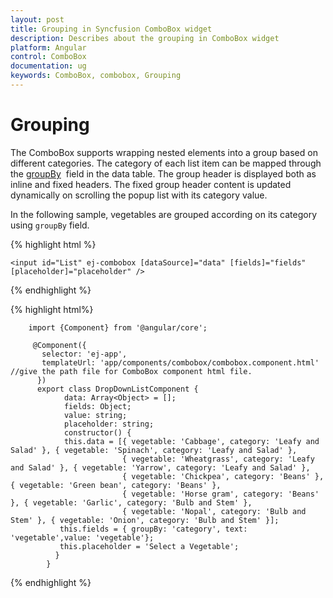 ```yaml
---
layout: post
title: Grouping in Syncfusion ComboBox widget
description: Describes about the grouping in ComboBox widget
platform: Angular
control: ComboBox
documentation: ug
keywords: ComboBox, combobox, Grouping
---
```


# Grouping

The ComboBox supports wrapping nested elements into a group based on different categories. The category of each list item can be mapped through the [groupBy](https://help.syncfusion.com/api/js/ejcombobox#members:fields-groupby) &nbsp;field in
the data table. The group header is displayed both as inline and fixed headers. The fixed group header content is updated dynamically on scrolling the popup list with its category value.

In the following sample, vegetables are grouped according on its category using `groupBy` field.

{% highlight html %}
	
	<input id="List" ej-combobox [dataSource]="data" [fields]="fields"  [placeholder]="placeholder" />
			
{% endhighlight %}
		
{% highlight html%}	
	
		import {Component} from '@angular/core';

         @Component({
           selector: 'ej-app',
           templateUrl: 'app/components/combobox/combobox.component.html' //give the path file for ComboBox component html file.
          })
          export class DropDownListComponent {
                data: Array<Object> = [];
                fields: Object;
                value: string;
				placeholder: string;
                constructor() {
                this.data = [{ vegetable: 'Cabbage', category: 'Leafy and Salad' }, { vegetable: 'Spinach', category: 'Leafy and Salad' },
	                         { vegetable: 'Wheatgrass', category: 'Leafy and Salad' }, { vegetable: 'Yarrow', category: 'Leafy and Salad' },
                             { vegetable: 'Chickpea', category: 'Beans' }, { vegetable: 'Green bean', category: 'Beans' },
	                         { vegetable: 'Horse gram', category: 'Beans' }, { vegetable: 'Garlic', category: 'Bulb and Stem' },
	                         { vegetable: 'Nopal', category: 'Bulb and Stem' }, { vegetable: 'Onion', category: 'Bulb and Stem' }];
               this.fields = { groupBy: 'category', text: 'vegetable',value: 'vegetable'};
			   this.placeholder = 'Select a Vegetable';
              }
            }		
	
{% endhighlight %}